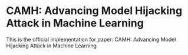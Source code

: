 # CAMH: Advancing Model Hijacking Attack in Machine Learning
This is the official implementation for paper: CAMH: Advancing Model Hijacking Attack in Machine Learning
